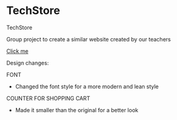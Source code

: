 # TechStore
TechStore

Group project to create a similar website created by our teachers

[Click me](https://sjogrenjohan.github.io/TechStore/)


Design changes:

FONT
* Changed the font style for a more modern and lean style

COUNTER FOR SHOPPING CART
* Made it smaller than the original for a better look
